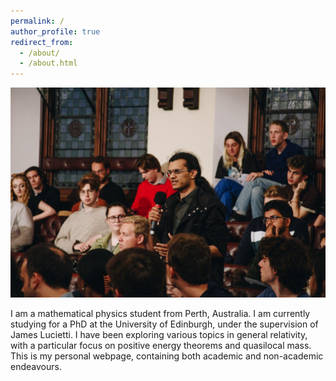 ```yaml
---
permalink: /
author_profile: true
redirect_from: 
  - /about/
  - /about.html
---
```


![Making a floor speech at the Cambridge Union](/images/cambridgeUnionPhoto.jpeg "Making a floor speech at the Cambridge Union")

I am a mathematical physics student from Perth, Australia. I am currently studying for a PhD at the University of Edinburgh, under the supervision of James Lucietti. I have been exploring various topics in general relativity, with a particular focus on positive energy theorems and quasilocal mass. This is my personal webpage, containing both academic and non-academic endeavours.
